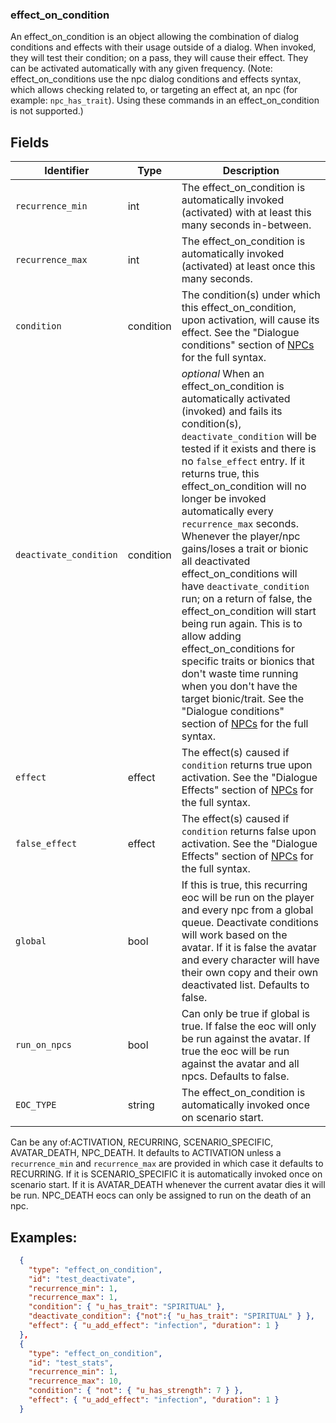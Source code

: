 ### effect_on_condition
An effect_on_condition is an object allowing the combination of dialog conditions and effects with their usage outside of a dialog.  When invoked, they will test their condition; on a pass, they will cause their effect. They can be activated automatically with any given frequency.  (Note: effect_on_conditions use the npc dialog conditions and effects syntax, which allows checking related to, or targeting an effect at, an npc (for example: `npc_has_trait`).  Using these commands in an effect_on_condition is not supported.)

## Fields

|Identifier|Type|Description|
|-|-|-|
| `recurrence_min`| int | The effect_on_condition is automatically invoked (activated) with at least this many seconds in-between.
| `recurrence_max`| int | The effect_on_condition is automatically invoked (activated) at least once this many seconds.
| `condition`| condition | The condition(s) under which this effect_on_condition, upon activation, will cause its effect.  See the "Dialogue conditions" section of [NPCs](NPCs.md) for the full syntax.
| `deactivate_condition`| condition | *optional* When an effect_on_condition is automatically activated (invoked) and fails its condition(s), `deactivate_condition` will be tested if it exists and there is no `false_effect` entry.  If it returns true, this effect_on_condition will no longer be invoked automatically every `recurrence_max` seconds.  Whenever the player/npc gains/loses a trait or bionic all deactivated effect_on_conditions will have `deactivate_condition` run; on a return of false, the effect_on_condition will start being run again.  This is to allow adding effect_on_conditions for specific traits or bionics that don't waste time running when you don't have the target bionic/trait.  See the "Dialogue conditions" section of [NPCs](NPCs.md) for the full syntax.
| `effect`| effect | The effect(s) caused if `condition` returns true upon activation.  See the "Dialogue Effects" section of [NPCs](NPCs.md) for the full syntax.
| `false_effect`| effect | The effect(s) caused if `condition` returns false upon activation.  See the "Dialogue Effects" section of [NPCs](NPCs.md) for the full syntax.
| `global`| bool | If this is true, this recurring eoc will be run on the player and every npc from a global queue.  Deactivate conditions will work based on the avatar. If it is false the avatar and every character will have their own copy and their own deactivated list. Defaults to false.
| `run_on_npcs`| bool | Can only be true if global is true. If false the eoc will only be run against the avatar. If true the eoc will be run against the avatar and all npcs.  Defaults to false.
| `EOC_TYPE`| string | The effect_on_condition is automatically invoked once on scenario start.
 Can be any of:ACTIVATION, RECURRING, SCENARIO_SPECIFIC, AVATAR_DEATH, NPC_DEATH. It defaults to ACTIVATION unless a `recurrence_min` and `recurrence_max` are provided in which case it defaults to RECURRING.  If it is SCENARIO_SPECIFIC it is automatically invoked once on scenario start. If it is AVATAR_DEATH whenever the current avatar dies it will be run. NPC_DEATH eocs can only be assigned to run on the death of an npc.

## Examples:
```JSON
  {
    "type": "effect_on_condition",
    "id": "test_deactivate",    
    "recurrence_min": 1,
    "recurrence_max": 1,
    "condition": { "u_has_trait": "SPIRITUAL" },
    "deactivate_condition": {"not":{ "u_has_trait": "SPIRITUAL" } },
    "effect": { "u_add_effect": "infection", "duration": 1 }
  },
  {
    "type": "effect_on_condition",
    "id": "test_stats",
    "recurrence_min": 1,
    "recurrence_max": 10,
    "condition": { "not": { "u_has_strength": 7 } },
    "effect": { "u_add_effect": "infection", "duration": 1 }
  }
